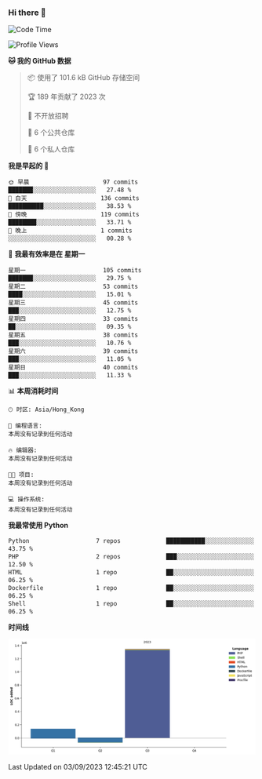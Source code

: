 ### Hi there 👋

<!--
**Mrzqd/Mrzqd** is a ✨ _special_ ✨ repository because its `README.md` (this file) appears on your GitHub profile.

Here are some ideas to get you started:

- 🔭 I’m currently working on ...
- 🌱 I’m currently learning ...
- 👯 I’m looking to collaborate on ...
- 🤔 I’m looking for help with ...
- 💬 Ask me about ...
- 📫 How to reach me: ...
- 😄 Pronouns: ...
- ⚡ Fun fact: ...
-->
<!--START_SECTION:waka-->
![Code Time](http://img.shields.io/badge/Code%20Time-142%20hrs%2044%20mins-blue)

![Profile Views](http://img.shields.io/badge/%E4%B8%AA%E4%BA%BA%E8%B5%84%E6%96%99%E8%A7%82%E7%9C%8B%E6%AC%A1%E6%95%B0-11-blue)

**🐱 我的 GitHub 数据** 

> 📦  使用了 101.6 kB GitHub 存储空间 
 > 
> 🏆 189 年贡献了 2023 次
 > 
> 🚫 不开放招聘
 > 
> 📜 6 个公共仓库 
 > 
> 🔑 6 个私人仓库 
 > 
**我是早起的 🐤** 

```text
🌞 早晨                     97 commits          ███████░░░░░░░░░░░░░░░░░░   27.48 % 
🌆 白天                     136 commits         ██████████░░░░░░░░░░░░░░░   38.53 % 
🌃 傍晚                     119 commits         ████████░░░░░░░░░░░░░░░░░   33.71 % 
🌙 晚上                     1 commits           ░░░░░░░░░░░░░░░░░░░░░░░░░   00.28 % 
```
📅 **我最有效率是在 星期一** 

```text
星期一                      105 commits         ███████░░░░░░░░░░░░░░░░░░   29.75 % 
星期二                      53 commits          ████░░░░░░░░░░░░░░░░░░░░░   15.01 % 
星期三                      45 commits          ███░░░░░░░░░░░░░░░░░░░░░░   12.75 % 
星期四                      33 commits          ██░░░░░░░░░░░░░░░░░░░░░░░   09.35 % 
星期五                      38 commits          ███░░░░░░░░░░░░░░░░░░░░░░   10.76 % 
星期六                      39 commits          ███░░░░░░░░░░░░░░░░░░░░░░   11.05 % 
星期日                      40 commits          ███░░░░░░░░░░░░░░░░░░░░░░   11.33 % 
```


📊 **本周消耗时间** 

```text
🕑︎ 时区: Asia/Hong_Kong

💬 编程语言: 
本周没有记录到任何活动

🔥 编辑器: 
本周没有记录到任何活动

🐱‍💻 项目: 
本周没有记录到任何活动

💻 操作系统: 
本周没有记录到任何活动
```

**我最常使用 Python** 

```text
Python                   7 repos             ███████████░░░░░░░░░░░░░░   43.75 % 
PHP                      2 repos             ███░░░░░░░░░░░░░░░░░░░░░░   12.50 % 
HTML                     1 repo              ██░░░░░░░░░░░░░░░░░░░░░░░   06.25 % 
Dockerfile               1 repo              ██░░░░░░░░░░░░░░░░░░░░░░░   06.25 % 
Shell                    1 repo              ██░░░░░░░░░░░░░░░░░░░░░░░   06.25 % 
```



**时间线**

![Lines of Code chart](https://raw.githubusercontent.com/Mrzqd/Mrzqd/main/assets/bar_graph.png)


 Last Updated on 03/09/2023 12:45:21 UTC
<!--END_SECTION:waka-->
